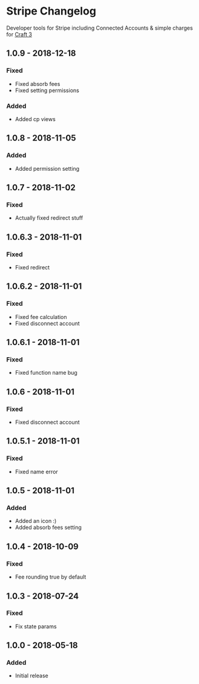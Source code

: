# Stripe Changelog
>
Developer tools for Stripe including Connected Accounts & simple charges for [Craft 3](http://craftcms.com)

## 1.0.9 - 2018-12-18

### Fixed

*	Fixed absorb fees
*	Fixed setting permissions

### Added

*	Added cp views

## 1.0.8 - 2018-11-05

### Added

*	Added permission setting

## 1.0.7 - 2018-11-02

### Fixed

*	Actually fixed redirect stuff

## 1.0.6.3 - 2018-11-01

### Fixed

*	Fixed redirect

## 1.0.6.2 - 2018-11-01

### Fixed

*	Fixed fee calculation
*	Fixed disconnect account

## 1.0.6.1 - 2018-11-01

### Fixed

*	Fixed function name bug

## 1.0.6 - 2018-11-01

### Fixed

*	Fixed disconnect account

## 1.0.5.1 - 2018-11-01

### Fixed

*	Fixed name error

## 1.0.5 - 2018-11-01

### Added

*	Added an icon :)
*	Added absorb fees setting

## 1.0.4 - 2018-10-09

### Fixed

*   Fee rounding true by default

## 1.0.3 - 2018-07-24

### Fixed

*   Fix state params

## 1.0.0 - 2018-05-18

### Added

*   Initial release
